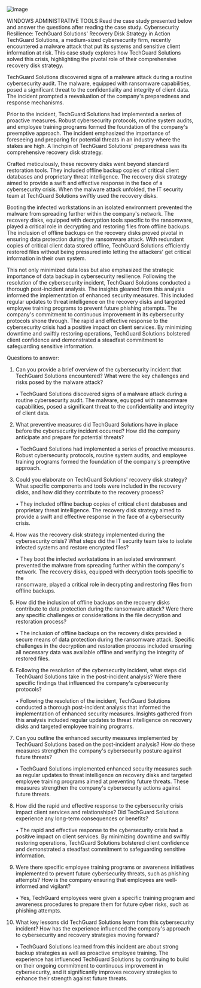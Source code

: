 ![image](https://github.com/user-attachments/assets/ecff4452-81f9-4f7c-9475-f41575eb5e3a)

WINDOWS ADMINISTRATIVE TOOLS
Read the case study presented below and answer the questions after reading the case study.
Cybersecurity Resilience: TechGuard Solutions' Recovery Disk Strategy in Action
TechGuard Solutions, a medium-sized cybersecurity firm, recently encountered a malware attack that put its systems and sensitive client information at risk. This case study explores how TechGuard Solutions solved this crisis, highlighting the pivotal role of their comprehensive recovery disk strategy.

TechGuard Solutions discovered signs of a malware attack during a routine cybersecurity audit. The malware, equipped with ransomware capabilities, posed a significant threat to the confidentiality and integrity of client data. The incident prompted a reevaluation of the company's preparedness and response mechanisms. 

Prior to the incident, TechGuard Solutions had implemented a series of proactive measures. Robust cybersecurity protocols, routine system audits, and employee training programs formed the foundation of the company's preemptive approach. The incident emphasized the importance of foreseeing and preparing for potential threats in an industry where the stakes are high. A linchpin of TechGuard Solutions' preparedness was its comprehensive recovery disk strategy. 

Crafted meticulously, these recovery disks went beyond standard restoration tools. They included offline backup copies of critical client databases and proprietary threat intelligence. The recovery disk strategy aimed to provide a swift and effective response in the face of a cybersecurity crisis. When the malware attack unfolded, the IT security team at TechGuard Solutions swiftly used the recovery disks. 

Booting the infected workstations in an isolated environment prevented the malware from spreading further within the company's network. The recovery disks, equipped with decryption tools specific to the ransomware, played a critical role in decrypting and restoring files from offline backups. The inclusion of offline backups on the recovery disks proved pivotal in ensuring data protection during the ransomware attack. With redundant copies of critical client data stored offline, TechGuard Solutions efficiently restored files without being pressured into letting the attackers' get critical information in their own system. 

This not only minimized data loss but also emphasized the strategic importance of data backup in cybersecurity resilience. Following the resolution of the cybersecurity incident, TechGuard Solutions conducted a thorough post-incident analysis. The insights gleaned from this analysis informed the implementation of enhanced security measures. This included regular updates to threat intelligence on the recovery disks and targeted employee training programs to prevent future phishing attempts. The company's commitment to continuous improvement in its cybersecurity protocols shone through. The rapid and effective response to the cybersecurity crisis had a positive impact on client services. By minimizing downtime and swiftly restoring operations, TechGuard Solutions bolstered client confidence and demonstrated a steadfast commitment to safeguarding sensitive information.

Questions to answer:
1.	Can you provide a brief overview of the cybersecurity incident that TechGuard Solutions encountered? What were the key challenges and risks posed by the malware attack?

      •	TechGuard Solutions discovered signs of a malware attack during a routine cybersecurity audit. The malware, equipped with ransomware capabilities, posed a significant threat to the confidentiality and integrity of         client data. 

2.	What preventive measures did TechGuard Solutions have in place before the cybersecurity incident occurred? How did the company anticipate and prepare for potential threats?

      •	TechGuard Solutions had implemented a series of proactive measures. Robust cybersecurity protocols, routine system audits, and employee training programs formed the foundation of the company's preemptive approach.

3.	Could you elaborate on TechGuard Solutions' recovery disk strategy? What specific components and tools were included in the recovery disks, and how did they contribute to the recovery process?

      •	They included offline backup copies of critical client databases and proprietary threat intelligence. The recovery disk strategy aimed to provide a swift and effective response in the face of a cybersecurity 
        crisis.

4.	How was the recovery disk strategy implemented during the cybersecurity crisis? What steps did the IT security team take to isolate infected systems and restore encrypted files?

      •	They boot the infected workstations in an isolated environment prevented the malware from spreading further within the company's network. The recovery disks, equipped with decryption tools specific to the       
        ransomware, played a critical role in decrypting and restoring files from offline backups.

5.	How did the inclusion of offline backups on the recovery disks contribute to data protection during the ransomware attack? Were there any specific challenges or considerations in the file decryption and restoration process?

      •	The inclusion of offline backups on the recovery disks provided a secure means of data protection during the ransomware attack. Specific challenges in the decryption and restoration process included ensuring all           necessary data was available offline and verifying the integrity of restored files.

6.	Following the resolution of the cybersecurity incident, what steps did TechGuard Solutions take in the post-incident analysis? Were there specific findings that influenced the company's cybersecurity protocols?

      •	Following the resolution of the incident, TechGuard Solutions conducted a thorough post-incident analysis that informed the implementation of enhanced security measures. Insights gathered from this analysis                included regular updates to threat intelligence on recovery disks and targeted employee training programs.

7.	Can you outline the enhanced security measures implemented by TechGuard Solutions based on the post-incident analysis? How do these measures strengthen the company's cybersecurity posture against future threats?

       •	TechGuard Solutions implemented enhanced security measures such as regular updates to threat intelligence on recovery disks and targeted employee training programs aimed at preventing future threats. These 
           measures strengthen the company's cybersecurity actions against future threats.

8.	How did the rapid and effective response to the cybersecurity crisis impact client services and relationships? Did TechGuard Solutions experience any long-term consequences or benefits?

       •	The rapid and effective response to the cybersecurity crisis had a positive impact on client services. By minimizing downtime and swiftly restoring operations, TechGuard Solutions bolstered client confidence and 
          demonstrated a steadfast commitment to safeguarding sensitive information.

9.	Were there specific employee training programs or awareness initiatives implemented to prevent future cybersecurity threats, such as phishing attempts? How is the company ensuring that employees are well-informed and vigilant?

       •	Yes, TechGuard employees were given a specific training program and awareness procedures to prepare them for future cyber risks, such as phishing attempts.

10.	What key lessons did TechGuard Solutions learn from this cybersecurity incident? How has the experience influenced the company's approach to cybersecurity and recovery strategies moving forward?

       •	TechGuard Solutions learned from this incident are about strong backup strategies as well as proactive employee training. The experience has influenced TechGuard Solutions by continuing to build on their ongoing 
          commitment to continuous improvement in cybersecurity, and it significantly improves recovery strategies to enhance their strength against future threats.






